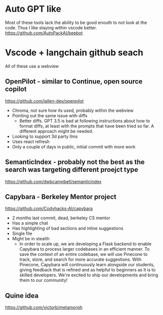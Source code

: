 # Auto GPT like
Most of these tools lack the ability to be good enouth to not look at the code. Thus I like staying within vscode better.
https://github.com/AutoPackAI/beebot


# Vscode + langchain github seach
All of these use a webview

## OpenPilot - similar to Continue, open source copilot
https://github.com/jallen-dev/openpilot
- Chroma, not sure how its used, probably within the webview
- Pointing out the same issue with diffs
  - Better diffs. GPT 3.5 is bad at following instructions about how to format diffs, at least with the prompts that have been tried so far. A different approach might be needed.
- Looking to support 3d party llms
- Uses react refresh
- Only a couple of days in public, intiial commit with more work

## SemanticIndex - probably not the best as the search was targeting different proejct type
https://github.com/dwbcampbell/semanticindex

## Capybara - Berkeley Mentor project
https://github.com/Codyhacks-AI/capybara
- 2 months last commit, dead, berkeley CS mentor
- Has a simple chat
- Has highlighting of bad sections and inline suggestions
- Single file
- Might be in stealth
  - In order to scale up, we are developing a Flask backend to enable Capybara to process larger codebases in an efficient manner. To save the context of an entire codebase, we will use Pinecone to track, store, and search for more accurate suggestions. With Pinecone, Capybara will continuously learn alongside our students, giving feedback that is refined and as helpful to beginners as it is to skilled developers. We're excited to ship our developments and bring them to our community!

## Quine idea
https://github.com/victorb/metamorph
